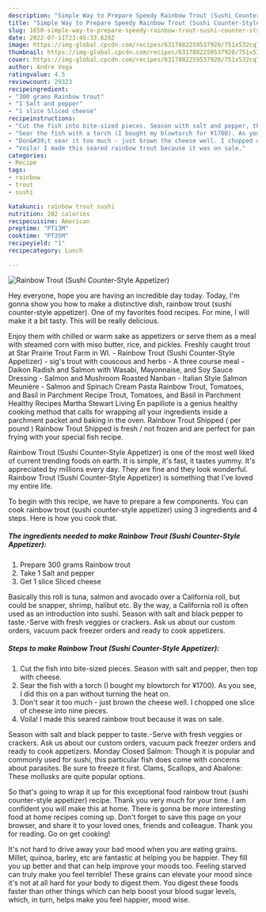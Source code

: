 ```yaml
---
description: "Simple Way to Prepare Speedy Rainbow Trout (Sushi Counter-Style Appetizer)"
title: "Simple Way to Prepare Speedy Rainbow Trout (Sushi Counter-Style Appetizer)"
slug: 1650-simple-way-to-prepare-speedy-rainbow-trout-sushi-counter-style-appetizer
date: 2022-07-11T23:45:33.620Z
image: https://img-global.cpcdn.com/recipes/6317882259537920/751x532cq70/rainbow-trout-sushi-counter-style-appetizer-recipe-main-photo.jpg
thumbnail: https://img-global.cpcdn.com/recipes/6317882259537920/751x532cq70/rainbow-trout-sushi-counter-style-appetizer-recipe-main-photo.jpg
cover: https://img-global.cpcdn.com/recipes/6317882259537920/751x532cq70/rainbow-trout-sushi-counter-style-appetizer-recipe-main-photo.jpg
author: Andre Vega
ratingvalue: 4.5
reviewcount: 29323
recipeingredient:
- "300 grams Rainbow trout"
- "1 Salt and pepper"
- "1 slice Sliced cheese"
recipeinstructions:
- "Cut the fish into bite-sized pieces. Season with salt and pepper, then top with cheese."
- "Sear the fish with a torch (I bought my blowtorch for ¥1700). As you see, I did this on a pan without turning the heat on."
- "Don&#39;t sear it too much - just brown the cheese well. I chopped one slice of cheese into nine pieces."
- "Voila! I made this seared rainbow trout because it was on sale."
categories:
- Recipe
tags:
- rainbow
- trout
- sushi

katakunci: rainbow trout sushi 
nutrition: 202 calories
recipecuisine: American
preptime: "PT13M"
cooktime: "PT35M"
recipeyield: "1"
recipecategory: Lunch

---
```



![Rainbow Trout (Sushi Counter-Style Appetizer)](https://img-global.cpcdn.com/recipes/6317882259537920/751x532cq70/rainbow-trout-sushi-counter-style-appetizer-recipe-main-photo.jpg)

Hey everyone, hope you are having an incredible day today. Today, I'm gonna show you how to make a distinctive dish, rainbow trout (sushi counter-style appetizer). One of my favorites food recipes. For mine, I will make it a bit tasty. This will be really delicious.

Enjoy them with chilled or warm sake as appetizers or serve them as a meal with steamed corn with miso butter, rice, and pickles. Freshly caught trout at Star Prairie Trout Farm in WI. - Rainbow Trout (Sushi Counter-Style Appetizer) - sig&#39;s trout with couscous and herbs - A three course meal - Daikon Radish and Salmon with Wasabi, Mayonnaise, and Soy Sauce Dressing - Salmon and Mushroom Roasted Nanban - Italian Style Salmon Meunière - Salmon and Spinach Cream Pasta Rainbow Trout, Tomatoes, and Basil in Parchment Recipe Trout, Tomatoes, and Basil in Parchment Healthy Recipes Martha Stewart Living En papillote is a genius healthy cooking method that calls for wrapping all your ingredients inside a parchment packet and baking in the oven. Rainbow Trout Shipped ( per pound ) Rainbow Trout Shipped is fresh / not frozen and are perfect for pan frying with your special fish recipe.

Rainbow Trout (Sushi Counter-Style Appetizer) is one of the most well liked of current trending foods on earth. It is simple, it's fast, it tastes yummy. It's appreciated by millions every day. They are fine and they look wonderful. Rainbow Trout (Sushi Counter-Style Appetizer) is something that I've loved my entire life.


To begin with this recipe, we have to prepare a few components. You can cook rainbow trout (sushi counter-style appetizer) using 3 ingredients and 4 steps. Here is how you cook that.

<!--inarticleads1-->

##### The ingredients needed to make Rainbow Trout (Sushi Counter-Style Appetizer):

1. Prepare 300 grams Rainbow trout
1. Take 1 Salt and pepper
1. Get 1 slice Sliced cheese


Basically this roll is tuna, salmon and avocado over a California roll, but could be snapper, shrimp, halibut etc. By the way, a California roll is often used as an introduction into sushi. Season with salt and black pepper to taste.-Serve with fresh veggies or crackers. Ask us about our custom orders, vacuum pack freezer orders and ready to cook appetizers. 

<!--inarticleads2-->

##### Steps to make Rainbow Trout (Sushi Counter-Style Appetizer):

1. Cut the fish into bite-sized pieces. Season with salt and pepper, then top with cheese.
1. Sear the fish with a torch (I bought my blowtorch for ¥1700). As you see, I did this on a pan without turning the heat on.
1. Don&#39;t sear it too much - just brown the cheese well. I chopped one slice of cheese into nine pieces.
1. Voila! I made this seared rainbow trout because it was on sale.


Season with salt and black pepper to taste.-Serve with fresh veggies or crackers. Ask us about our custom orders, vacuum pack freezer orders and ready to cook appetizers. Monday Closed Salmon: Though it is popular and commonly used for sushi, this particular fish does come with concerns about parasites. Be sure to freeze it first. Clams, Scallops, and Abalone: These mollusks are quite popular options. 

So that's going to wrap it up for this exceptional food rainbow trout (sushi counter-style appetizer) recipe. Thank you very much for your time. I am confident you will make this at home. There is gonna be more interesting food at home recipes coming up. Don't forget to save this page on your browser, and share it to your loved ones, friends and colleague. Thank you for reading. Go on get cooking!

It's not hard to drive away your bad mood when you are eating grains. Millet, quinoa, barley, etc are fantastic at helping you be happier. They fill you up better and that can help improve your moods too. Feeling starved can truly make you feel terrible! These grains can elevate your mood since it's not at all hard for your body to digest them. You digest these foods faster than other things which can help boost your blood sugar levels, which, in turn, helps make you feel happier, mood wise.
